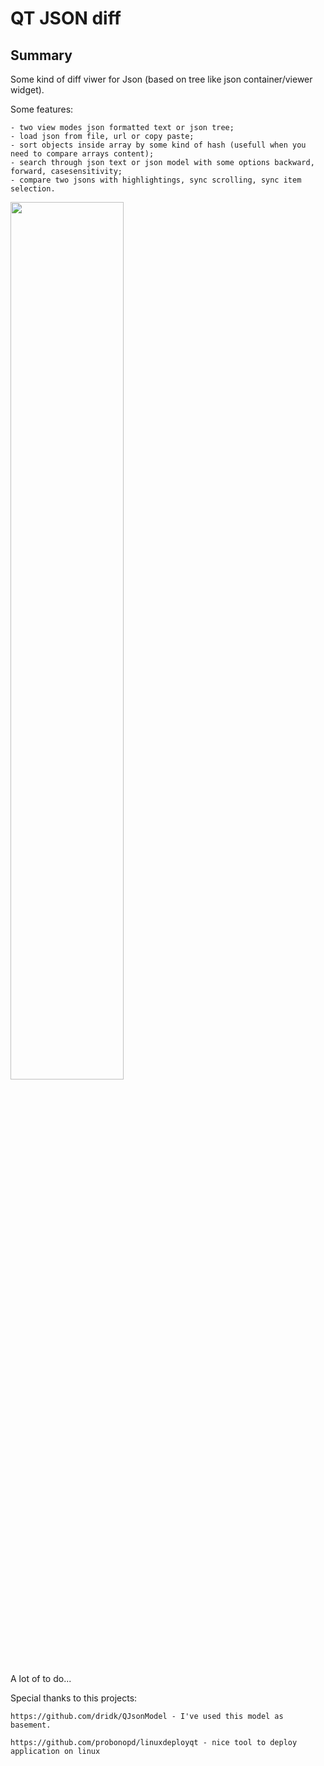 # QT JSON diff
## Summary
Some kind of diff viwer for Json (based on tree like json container/viewer widget).

Some features:

    - two view modes json formatted text or json tree;
    - load json from file, url or copy paste;
    - sort objects inside array by some kind of hash (usefull when you need to compare arrays content);
    - search through json text or json model with some options backward, forward, casesensitivity;
    - compare two jsons with highlightings, sync scrolling, sync item selection.


<img src="https://user-images.githubusercontent.com/25594311/34464595-f1261198-ee8e-11e7-819c-326080495141.png" width="60%"></img> 

A lot of to do...

Special thanks to this projects:
    
    https://github.com/dridk/QJsonModel - I've used this model as basement. 

    https://github.com/probonopd/linuxdeployqt - nice tool to deploy application on linux
